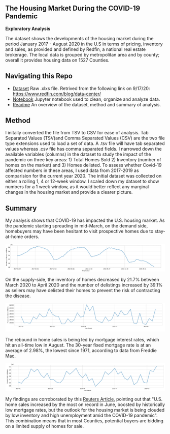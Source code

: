 ## **The Housing Market During the COVID-19 Pandemic**
**Exploratory Analysis**

The dataset shows the developments of the housing market during the period January 2017 - August 2020 in the U.S in terms of pricing, inventory and sales, as provided and defined by Redfin, a national real estate brokerage. The local data is grouped by metropolitan area and by county; overall it provides housing data on 1527 Counties. 

**Navigating this Repo**
---
* [Dataset](https://github.com/FeeshX/UMBC_Data601/blob/master/Assignment/Code/Housing_Analysis.ipynb) Raw .xlxs file. Retrived from the following link on 9/17/20: https://www.redfin.com/blog/data-center/
* [Notebook](https://github.com/FeeshX/UMBC_Data601/blob/master/Assignment/Code/Housing_Analysis.ipynb) Jupyter notebook used to clean, organize and analyze data.
* [Readme](https://github.com/FeeshX/UMBC_Data601/blob/master/Assignment/Code/Housing_Analysis.ipynb) An overview of the dataset, method and summary of analysis. 

**Method**
---
I initally converted the file from TSV to CSV for ease of analysis. Tab Separated Values (TSV)and Comma Separated Values (CSV) are the two file type extensions used to load a set of data. A .tsv file will have tab separated values whereas .csv file has comma separated fields. I narrowed down the available variables (columns) in the dataset to study the impact of the pandemic on three key areas: 1) Total Homes Sold 2) Inventory (number of homes on the market) and 3) Homes delisted. To assess whether Covid-19 affected numbers in these areas, I used data from 2017-2019 as comparision for the current year 2020. The initial dataset was collected on either a rolling 1, 4 or 12-week window. I scaled down my dataset to show numbers for a 1 week window, as it would better reflect any marginal changes in the housing market and provide a clearer picture.

**Summary**
---
My analysis shows that COVID-19 has impacted the U.S. housing market. As the pandemic starting spreading in mid-March, on the demand side, homebuyers may have been hesitant to visit prospective homes due to stay-at-home orders.

![Image of Homes Inventory (*week-to-week changes*)](https://github.com/FeeshX/UMBC_Data601/blob/master/Assignment/Images/Homes_Inventory-inweeks.PNG)

On the supply-side, the inventory of homes decreased by 21.7% between March 2020 to April 2020 and the number of delistings increased by 39.1% as sellers may have delisted their homes to prevent the risk of contracting the disease. 

![Image of Homes Inventory](https://github.com/FeeshX/UMBC_Data601/blob/master/Assignment/Images/Homes_Delisted.PNG)

The rebound in home sales is being led by mortgage interest rates, which hit an all-time low in August. The 30-year fixed mortgage rate is at an average of 2.98%, the lowest since 1971, according to data from Freddie Mac.

![Image of Homes Inventory](https://github.com/FeeshX/UMBC_Data601/blob/master/Assignment/Images/Homes_Sold.PNG)

My findings are corroborated by this [Reuters Article](https://www.reuters.com/article/us-usa-economy-housing/u-s-home-sales-rack-up-record-gain-tight-supply-covid-19-seen-slowing-momentum-idUSKCN24N22B), pointing out that "U.S. home sales increased by the most on record in June, boosted by historically low mortgage rates, but the outlook for the housing market is being clouded by low inventory and high unemployment amid the COVID-19 pandemic". This combination means that in most Counties, potential buyers are bidding on a limited supply of homes for sale.
